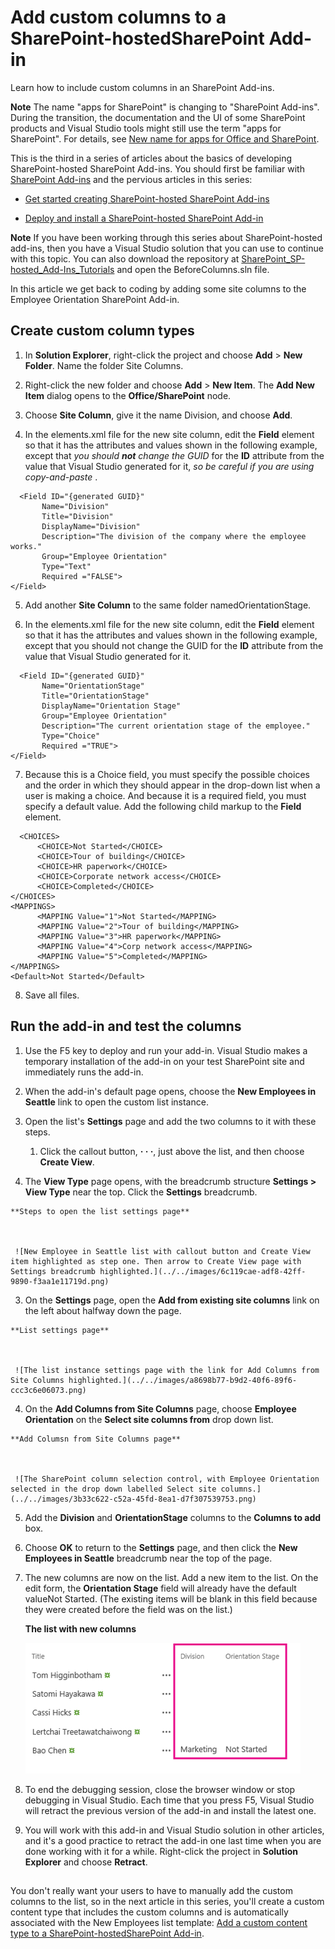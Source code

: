 # Add custom columns to a SharePoint-hostedSharePoint Add-in
Learn how to include custom columns in an SharePoint Add-ins.
 

 **Note**  The name "apps for SharePoint" is changing to "SharePoint Add-ins". During the transition, the documentation and the UI of some SharePoint products and Visual Studio tools might still use the term "apps for SharePoint". For details, see  [New name for apps for Office and SharePoint](new-name-for-apps-for-sharepoint.md#bk_newname).
 

This is the third in a series of articles about the basics of developing SharePoint-hosted SharePoint Add-ins. You should first be familiar with  [SharePoint Add-ins](sharepoint-add-ins.md) and the pervious articles in this series:
 

-  [Get started creating SharePoint-hosted SharePoint Add-ins](get-started-creating-sharepoint-hosted-sharepoint-add-ins.md)
    
 
-  [Deploy and install a SharePoint-hosted SharePoint Add-in](deploy-and-install-a-sharepoint-hosted-sharepoint-add-in.md)
    
 

 **Note**  If you have been working through this series about SharePoint-hosted add-ins, then you have a Visual Studio solution that you can use to continue with this topic. You can also download the repository at  [SharePoint_SP-hosted_Add-Ins_Tutorials](https://github.com/OfficeDev/SharePoint_SP-hosted_Add-Ins_Tutorials) and open the BeforeColumns.sln file.
 

In this article we get back to coding by adding some site columns to the Employee Orientation SharePoint Add-in.
 

## Create custom column types


 

 

1. In  **Solution Explorer**, right-click the project and choose  **Add** > **New Folder**. Name the folder Site Columns.
    
 
2. Right-click the new folder and choose  **Add** > **New Item**. The  **Add New Item** dialog opens to the **Office/SharePoint** node.
    
 
3. Choose  **Site Column**, give it the name Division, and choose  **Add**.
    
 
4. In the elements.xml file for the new site column, edit the  **Field** element so that it has the attributes and values shown in the following example, except that *you should  **not** change the GUID*  for the **ID** attribute from the value that Visual Studio generated for it, *so be careful if you are using copy-and-paste*  .
    
```
  <Field ID="{generated GUID}" 
       Name="Division" 
       Title="Division" 
       DisplayName="Division" 
       Description="The division of the company where the employee works." 
       Group="Employee Orientation" 
       Type="Text" 
       Required ="FALSE">
</Field>
```

5. Add another  **Site Column** to the same folder namedOrientationStage.
    
 
6. In the elements.xml file for the new site column, edit the  **Field** element so that it has the attributes and values shown in the following example, except that you should not change the GUID for the **ID** attribute from the value that Visual Studio generated for it.
    
```
  <Field ID="{generated GUID}" 
       Name="OrientationStage" 
       Title="OrientationStage"
       DisplayName="Orientation Stage" 
       Group="Employee Orientation" 
       Description="The current orientation stage of the employee." 
       Type="Choice"
       Required ="TRUE">
</Field>
```

7. Because this is a Choice field, you must specify the possible choices and the order in which they should appear in the drop-down list when a user is making a choice. And because it is a required field, you must specify a default value. Add the following child markup to the  **Field** element.
    
```
  <CHOICES>
      <CHOICE>Not Started</CHOICE>
      <CHOICE>Tour of building</CHOICE>
      <CHOICE>HR paperwork</CHOICE>
      <CHOICE>Corporate network access</CHOICE>
      <CHOICE>Completed</CHOICE>
</CHOICES>
<MAPPINGS>
      <MAPPING Value="1">Not Started</MAPPING>
      <MAPPING Value="2">Tour of building</MAPPING>
      <MAPPING Value="3">HR paperwork</MAPPING>
      <MAPPING Value="4">Corp network access</MAPPING>
      <MAPPING Value="5">Completed</MAPPING>
</MAPPINGS>
<Default>Not Started</Default>
```

8. Save all files.
    
 

## Run the add-in and test the columns


 

 

1. Use the F5 key to deploy and run your add-in. Visual Studio makes a temporary installation of the add-in on your test SharePoint site and immediately runs the add-in. 
    
 
2. When the add-in's default page opens, choose the  **New Employees in Seattle** link to open the custom list instance.
    
 
3. Open the list's  **Settings** page and add the two columns to it with these steps.
    
      1. Click the callout button,  **· · ·**, just above the list, and then choose  **Create View**.
    
 
  2. The  **View Type** page opens, with the breadcrumb structure **Settings > View Type** near the top. Click the **Settings** breadcrumb.
    
    **Steps to open the list settings page**

 

     ![New Employee in Seattle list with callout button and Create View item highlighted as step one. Then arrow to Create View page with Settings breadcrumb highlighted.](../../images/6c119cae-adf8-42ff-9890-f3aa1e11719d.png)
 

    
    
 
  3. On the  **Settings** page, open the **Add from existing site columns** link on the left about halfway down the page.
    
    **List settings page**

 

     ![The list instance settings page with the link for Add Columns from Site Columns highlighted.](../../images/a8698b77-b9d2-40f6-89f6-ccc3c6e06073.png)
 

    
    
 
  4. On the  **Add Columns from Site Columns** page, choose **Employee Orientation** on the **Select site columns from** drop down list.
    
    **Add Columsn from Site Columns page**

 

     ![The SharePoint column selection control, with Employee Orientation selected in the drop down labelled Select site columns.](../../images/3b33c622-c52a-45fd-8ea1-d7f307539753.png)
 

    
    
 
  5. Add the  **Division** and **OrientationStage** columns to the **Columns to add** box.
    
 
  6. Choose  **OK** to return to the **Settings** page, and then click the **New Employees in Seattle** breadcrumb near the top of the page.
    
 
4. The new columns are now on the list. Add a new item to the list. On the edit form, the  **Orientation Stage** field will already have the default valueNot Started. (The existing items will be blank in this field because they were created before the field was on the list.)
    
    **The list with new columns**

 

     ![The list with the new Division and Orientation Stage columns.](../../images/d4e17424-c06b-4635-aab8-4912cee5fe35.png)
 

    
    
 
5. To end the debugging session, close the browser window or stop debugging in Visual Studio. Each time that you press F5, Visual Studio will retract the previous version of the add-in and install the latest one.
    
 
6. You will work with this add-in and Visual Studio solution in other articles, and it's a good practice to retract the add-in one last time when you are done working with it for a while. Right-click the project in  **Solution Explorer** and choose **Retract**.
    
 

## 
<a name="Nextsteps"> </a>

You don't really want your users to have to manually add the custom columns to the list, so in the next article in this series, you'll create a custom content type that includes the custom columns and is automatically associated with the New Employees list template:  [Add a custom content type to a SharePoint-hostedSharePoint Add-in](add-a-custom-content-type-to-a-sharepoint-hostedsharepoint-add-in.md). 
 

 

